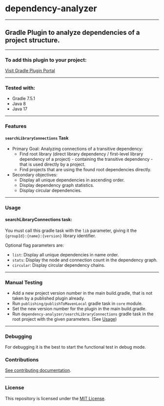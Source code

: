 # dependency-analyzer

---

## Gradle Plugin to analyze dependencies of a project structure.

---

### To add this plugin to your project:
[Visit Gradle Plugin Portal](https://plugins.gradle.org/plugin/hu.web220.dependency-analyzer)

---

### Tested with:
- Gradle 7.5.1
- Java 8
- Java 17

---

### Features

#### `searchLibraryConnections` Task 
- Primary Goal: Analyzing connections of a transitive dependency:
  - Find root library (direct library dependency / first-level library dependency of a project) - 
containing the transitive dependency - that is used directly by a project.
  - Find projects that are using the found root dependencies directly.
- Secondary objectives:
  - Display all unique dependencies in ascending order.
  - Display dependency graph statistics.
  - Display circular dependencies.

---

### <a name="usage"></a>Usage

#### searchLibraryConnections task:
You must call this gradle task with the `lib` parameter,
giving it the `{groupId}:{name}:{version}` library identifier.

Optional flag parameters are:
- `list`: Display all unique dependencies in name order.
- `stats`: Display the node and connection count
in the dependency graph.
- `circular`: Display circular dependency chains.

---

### Manual Testing
- Add a new project version number in the main build.gradle, 
that is not taken by a published plugin already. 
- Run `publishing/publishToMavenLocal` gradle task
in `core` module.
- Set the new version number for the plugin in the main build.gradle.
- Run `dependency-analyzer/searchLibraryConnections` gradle task
in the root project with the given parameters. (See [Usage](#usage))

---

### Debugging
For debugging it is the best to start the functional test in debug mode.

### Contributions
[See contributing documentation](CONTRIBUTING.md).

---

### License
This repository is licensed under the [MIT License](LICENSE).